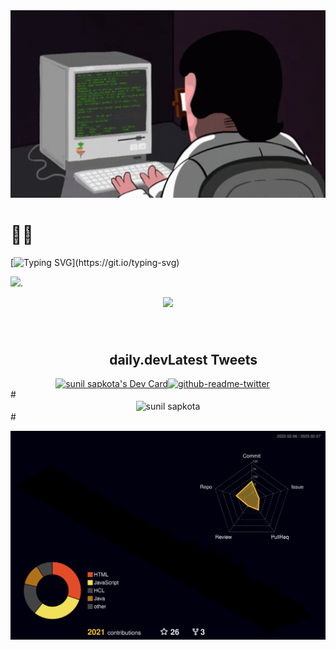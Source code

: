 <div align="center">
        <img src="./assets/gif/coding.gif" height="300" />
</div>
<div width="720">

# 🙋‍♂️

[![Typing SVG](https://readme-typing-svg.herokuapp.com?size=32&duration=5000&color=00FF00&lines=Sunil-9:+hey+%F0%9F%91%8B;Welcome+to+my+Github;)](https://git.io/typing-svg)

<img src="https://emojipedia-us.s3.dualstack.us-west-1.amazonaws.com/thumbs/120/google/313/flag-nepal_1f1f3-1f1f5.png" height="40px"/>.

<div align="center">
        <img src="https://github-readme-streak-stats.herokuapp.com/?user=sunil-9&theme=black-ice&hide_border=true&stroke=0000&background=060A0CD0"/>
</div>

<!-- # 🧑‍💻 -->

<!-- <div align="center">

![HTML5](https://img.shields.io/badge/html5-%23E34F26.svg?style=for-the-badge&logo=html5&logoColor=white) ![CSS3](https://img.shields.io/badge/css3-%231572B6.svg?style=for-the-badge&logo=css3&logoColor=white) ![JavaScript](https://img.shields.io/badge/javascript-%23323330.svg?style=for-the-badge&logo=javascript&logoColor=%23F7DF1E) ![TypeScript](https://img.shields.io/badge/typescript-%23007ACC.svg?style=for-the-badge&logo=typescript&logoColor=white) ![NodeJS](https://img.shields.io/badge/node.js-6DA55F?style=for-the-badge&logo=node.js&logoColor=white) ![Java](https://img.shields.io/badge/java-%23ED8B00.svg?style=for-the-badge&logo=java&logoColor=white) ![PHP](https://img.shields.io/badge/php-%23777BB4.svg?style=for-the-badge&logo=php&logoColor=white) ![React](https://img.shields.io/badge/react-%2320232a.svg?style=for-the-badge&logo=react&logoColor=%2361DAFB) ![Next JS](https://img.shields.io/badge/Next-black?style=for-the-badge&logo=next.js&logoColor=white) ![Express.js](https://img.shields.io/badge/express.js-%23404d59.svg?style=for-the-badge&logo=express&logoColor=%2361DAFB) ![TailwindCSS](https://img.shields.io/badge/tailwindcss-%2338B2AC.svg?style=for-the-badge&logo=tailwind-css&logoColor=white) ![MUI](https://img.shields.io/badge/MUI-%230081CB.svg?style=for-the-badge&logo=mui&logoColor=white) ![MongoDB](https://img.shields.io/badge/MongoDB-%234ea94b.svg?style=for-the-badge&logo=mongodb&logoColor=white) ![MySQL](https://img.shields.io/badge/mysql-%2300f.svg?style=for-the-badge&logo=mysql&logoColor=white) ![Git](https://img.shields.io/badge/git-%23F05033.svg?style=for-the-badge&logo=git&logoColor=white)

</div> -->

# 
<div>
<div align="left" style="float: right; width: 50%;">
<h2> Latest Tweets</h2>

[![github-readme-twitter](https://github-readme-twitter.gazf.vercel.app/api?id=sunilsapkota09&layout=wide&show_reply=on&show_retweet=on)](https://github.com/gazf/github-readme-twitter)

</div>
  <div align="right" style="float: left; width: 50%;">
   <h2> daily.dev</h2>
   <a href="https://app.daily.dev/sunil-9"><img src="https://api.daily.dev/devcards/426421ecec8c4819927d5698b72edced.png?r=5tr" width="400" alt="sunil sapkota's Dev Card"/></a>
 </div>
</div>  
#
<div align="center" >
   <img align="center" src="https://github-profile-trophy.vercel.app/?username=sunil-9&theme=tokyonight" alt="sunil sapkota" />
 </div>
#
        
![sunil-sapkota-rainbow](/profile-3d-contrib/profile-night-rainbow.svg)

</div>
